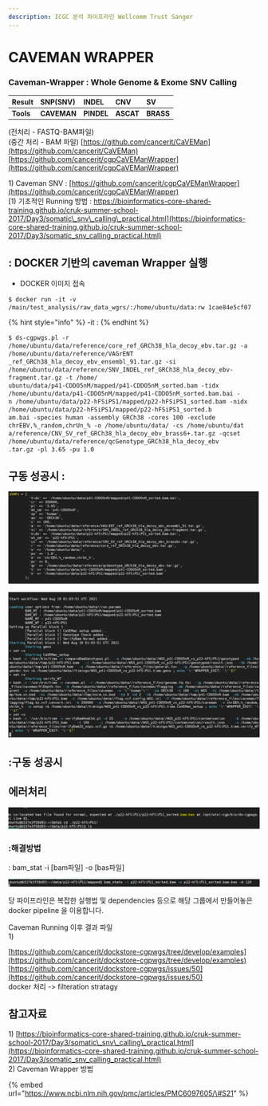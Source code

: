 ```yaml
---
description: ICGC 분석 파이프라인 Wellcomm Trust Sanger
---
```


# CAVEMAN WRAPPER

### Caveman-Wrapper : Whole Genome & Exome SNV Calling 

| **Result** | **SNP\(SNV\)** | **INDEL** | **CNV** | **SV** |
| :--- | :--- | :--- | :--- | :--- |
| **Tools** | **CAVEMAN** | **PINDEL** | **ASCAT** | **BRASS** |

\(전처리 - FASTQ-BAM파일\)  
\(중간 처리 - BAM 파일\) [https://github.com/cancerit/CaVEMan](https://github.com/cancerit/CaVEMan)  
[https://github.com/cancerit/cgpCaVEManWrapper](https://github.com/cancerit/cgpCaVEManWrapper)

1\) Caveman SNV : [https://github.com/cancerit/cgpCaVEManWrapper](https://github.com/cancerit/cgpCaVEManWrapper)  
[1\) 기초적인 Running 방법 : https://bioinformatics-core-shared-training.github.io/cruk-summer-school-2017/Day3/somatic\_snv\_calling\_practical.html](https://bioinformatics-core-shared-training.github.io/cruk-summer-school-2017/Day3/somatic_snv_calling_practical.html)

## : DOCKER 기반의 caveman Wrapper 실행

* DOCKER 이미지 접속 

```text
$ docker run -it -v /main/test_analysis/raw_data_wgrs/:/home/ubuntu/data:rw 1cae84e5cf07
```

{% hint style="info" %}
-it : 
{% endhint %}

```text
$ ds-cgpwgs.pl -r /home/ubuntu/data/reference/core_ref_GRCh38_hla_decoy_ebv.tar.gz -a /home/ubuntu/data/reference/VAGrENT
_ref_GRCh38_hla_decoy_ebv_ensembl_91.tar.gz -si /home/ubuntu/data/reference/SNV_INDEL_ref_GRCh38_hla_decoy_ebv-fragment.tar.gz -t /home/
ubuntu/data/p41-CDDO5nM/mapped/p41-CDDO5nM_sorted.bam -tidx /home/ubuntu/data/p41-CDDO5nM/mapped/p41-CDDO5nM_sorted.bam.bai -
n /home/ubuntu/data/p22-hFSiPS1/mapped/p22-hFSiPS1_sorted.bam -nidx /home/ubuntu/data/p22-hFSiPS1/mapped/p22-hFSiPS1_sorted.b
am.bai -species human -assembly GRCh38 -cores 100 -exclude chrEBV,%_random,chrUn_% -o /home/ubuntu/data/ -cs /home/ubuntu/dat
a/reference/CNV_SV_ref_GRCh38_hla_decoy_ebv_brass6+.tar.gz -qcset /home/ubuntu/data/reference/qcGenotype_GRCh38_hla_decoy_ebv
.tar.gz -pl 3.65 -pu 1.0
```

## 구동 성공시 :

![](../../.gitbook/assets/image%20%28102%29.png)

![](../../.gitbook/assets/image%20%28106%29.png)





## :구동 성공시





## 

## 에러처리

![bas &#xD30C;&#xC77C;&#xC774; &#xC5C6;&#xB294; &#xACBD;&#xC6B0;](../../.gitbook/assets/image%20%28107%29.png)

### :해결방법 

: bam\_stat -i \[bam파일\] -o \[bas파일\] 

![](../../.gitbook/assets/image%20%28104%29.png)





  
당 파이프라인은 복잡한 실행법 및 dependencies 등으로 해당 그룹에서 만들어놓은 docker pipeline 을 이용합니다.



Caveman Running 이후 결과 파일  
1\) 







[https://github.com/cancerit/dockstore-cgpwgs/tree/develop/examples](https://github.com/cancerit/dockstore-cgpwgs/tree/develop/examples)  
[https://github.com/cancerit/dockstore-cgpwgs/issues/50](https://github.com/cancerit/dockstore-cgpwgs/issues/50)  
docker 처리 -&gt; filteration stratagy







## 참고자료

1\) [https://bioinformatics-core-shared-training.github.io/cruk-summer-school-2017/Day3/somatic\_snv\_calling\_practical.html](https://bioinformatics-core-shared-training.github.io/cruk-summer-school-2017/Day3/somatic_snv_calling_practical.html)  
2\) Caveman Wrapper 방법

{% embed url="https://www.ncbi.nlm.nih.gov/pmc/articles/PMC6097605/\#S21" %}





